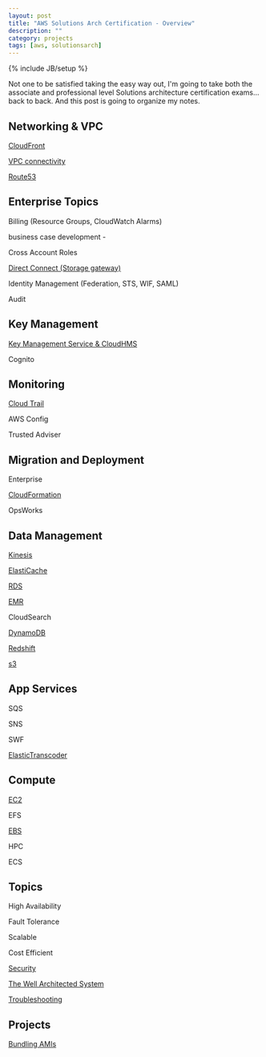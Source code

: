 ```yaml
---
layout: post
title: "AWS Solutions Arch Certification - Overview"
description: ""
category: projects
tags: [aws, solutionsarch]
---
```

{% include JB/setup %}

Not one to be satisfied taking the easy way out, I'm going to take both the associate and professional level Solutions architecture certification exams... back to back. And this post is going to organize my notes.

## Networking & VPC


[CloudFront](/posts/aws-developer-cloudfront)

[VPC connectivity](/posts/aws-solutions-arch-enterprise-network-storage)

[Route53](/posts/aws-solutions-arch-route53)

## Enterprise Topics

Billing (Resource Groups, CloudWatch Alarms)

business case development -  

Cross Account Roles

[Direct Connect (Storage gateway)](/posts/aws-solutions-arch-enterprise-network-storage)

Identity Management (Federation, STS, WIF, SAML)

Audit


## Key Management
[Key Management Service & CloudHMS](/posts/aws-solutions-arch-kms-hsm)

Cognito

## Monitoring
[Cloud Trail](/posts/aws-solutions-arch-cloudtrail)

AWS Config

Trusted Adviser

## Migration and Deployment

Enterprise 

[CloudFormation](/posts/aws-developer-cloudformation)

OpsWorks

## Data Management

[Kinesis](/posts/aws-solutions-arch-kinesis)

[ElastiCache](/posts/aws-sysops-elasticache)

[RDS](/posts/aws-solutions-arch-rds)

[EMR](/posts/aws-solutions-arch-elastic-map-reduce)

CloudSearch

[DynamoDB](/posts/aws-developer-dynamodb)



[Redshift](/posts/aws-solutions-arch-redshift)

[s3](/posts/aws-developer-s3)

## App Services
SQS

SNS

SWF

[ElasticTranscoder](/posts/aws-solutions-arch-elastic-transcoder)

## Compute
[EC2](/posts/aws-developer-ec2)

EFS

[EBS](/posts/aws-sysops-elastic-block-storage)

HPC

ECS

## Topics
High Availability

Fault Tolerance

Scalable

Cost Efficient

[Security](/posts/aws-sysops-security)

[The Well Architected System](/posts/aws-solutions-arch-whitepapers)

[Troubleshooting](/posts/aws-solutions-arch-troublshooting)

## Projects
[Bundling AMIs](/projects/aws-project-bundling-amis)
